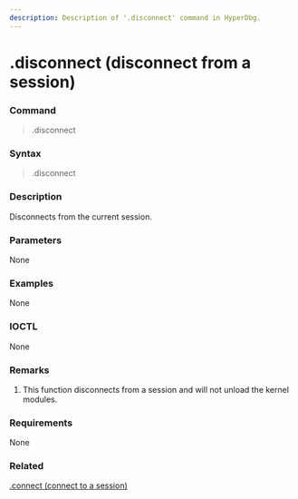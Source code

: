 ```yaml
---
description: Description of '.disconnect' command in HyperDbg.
---
```


# .disconnect \(disconnect from a session\)

### Command

> .disconnect

### Syntax

> .disconnect

### Description

Disconnects from the current session.

### Parameters

None

### Examples

None

### IOCTL

None

### **Remarks**

1. This function disconnects from a session and will not unload the kernel modules.

### Requirements

None

### Related

[.connect \(connect to a session\)](https://docs.hyperdbg.com/commands/meta-commands/.connect)

